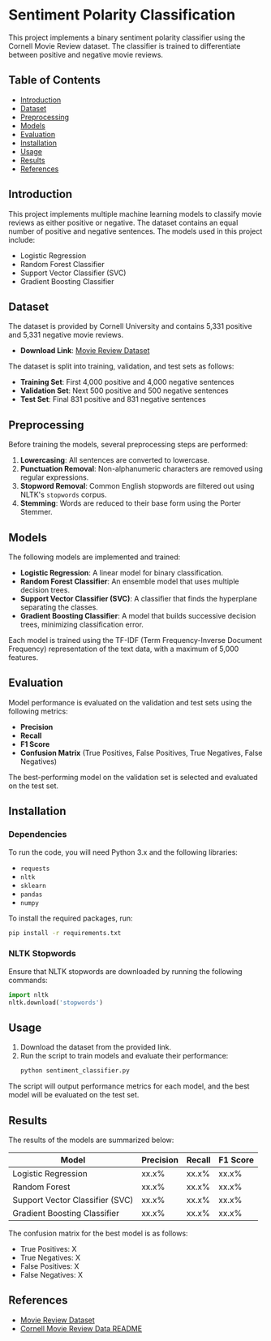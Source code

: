 
# Sentiment Polarity Classification

This project implements a binary sentiment polarity classifier using the Cornell Movie Review dataset. The classifier is trained to differentiate between positive and negative movie reviews.

## Table of Contents
- [Introduction](#introduction)
- [Dataset](#dataset)
- [Preprocessing](#preprocessing)
- [Models](#models)
- [Evaluation](#evaluation)
- [Installation](#installation)
- [Usage](#usage)
- [Results](#results)
- [References](#references)

## Introduction
This project implements multiple machine learning models to classify movie reviews as either positive or negative. The dataset contains an equal number of positive and negative sentences. The models used in this project include:
- Logistic Regression
- Random Forest Classifier
- Support Vector Classifier (SVC)
- Gradient Boosting Classifier

## Dataset
The dataset is provided by Cornell University and contains 5,331 positive and 5,331 negative movie reviews.

- **Download Link**: [Movie Review Dataset](https://www.cs.cornell.edu/people/pabo/movie-review-data/rt-polaritydata.tar.gz)

The dataset is split into training, validation, and test sets as follows:
- **Training Set**: First 4,000 positive and 4,000 negative sentences
- **Validation Set**: Next 500 positive and 500 negative sentences
- **Test Set**: Final 831 positive and 831 negative sentences

## Preprocessing
Before training the models, several preprocessing steps are performed:
1. **Lowercasing**: All sentences are converted to lowercase.
2. **Punctuation Removal**: Non-alphanumeric characters are removed using regular expressions.
3. **Stopword Removal**: Common English stopwords are filtered out using NLTK's `stopwords` corpus.
4. **Stemming**: Words are reduced to their base form using the Porter Stemmer.

## Models
The following models are implemented and trained:
- **Logistic Regression**: A linear model for binary classification.
- **Random Forest Classifier**: An ensemble model that uses multiple decision trees.
- **Support Vector Classifier (SVC)**: A classifier that finds the hyperplane separating the classes.
- **Gradient Boosting Classifier**: A model that builds successive decision trees, minimizing classification error.

Each model is trained using the TF-IDF (Term Frequency-Inverse Document Frequency) representation of the text data, with a maximum of 5,000 features.

## Evaluation
Model performance is evaluated on the validation and test sets using the following metrics:
- **Precision**
- **Recall**
- **F1 Score**
- **Confusion Matrix** (True Positives, False Positives, True Negatives, False Negatives)

The best-performing model on the validation set is selected and evaluated on the test set.

## Installation
### Dependencies
To run the code, you will need Python 3.x and the following libraries:
- `requests`
- `nltk`
- `sklearn`
- `pandas`
- `numpy`

To install the required packages, run:
```bash
pip install -r requirements.txt
```

### NLTK Stopwords
Ensure that NLTK stopwords are downloaded by running the following commands:
```python
import nltk
nltk.download('stopwords')
```

## Usage
1. Download the dataset from the provided link.
2. Run the script to train models and evaluate their performance:
   ```bash
   python sentiment_classifier.py
   ```

The script will output performance metrics for each model, and the best model will be evaluated on the test set.

## Results
The results of the models are summarized below:

| Model                 | Precision | Recall | F1 Score |
|-----------------------|-----------|--------|----------|
| Logistic Regression    | xx.x%     | xx.x%  | xx.x%    |
| Random Forest          | xx.x%     | xx.x%  | xx.x%    |
| Support Vector Classifier (SVC) | xx.x% | xx.x% | xx.x% |
| Gradient Boosting Classifier | xx.x% | xx.x% | xx.x%  |

The confusion matrix for the best model is as follows:
- True Positives: X
- True Negatives: X
- False Positives: X
- False Negatives: X

## References
- [Movie Review Dataset](https://www.cs.cornell.edu/people/pabo/movie-review-data/rt-polaritydata.tar.gz)
- [Cornell Movie Review Data README](https://www.cs.cornell.edu/people/pabo/movie-review-data/rt-polaritydata.README.1.0.txt)
